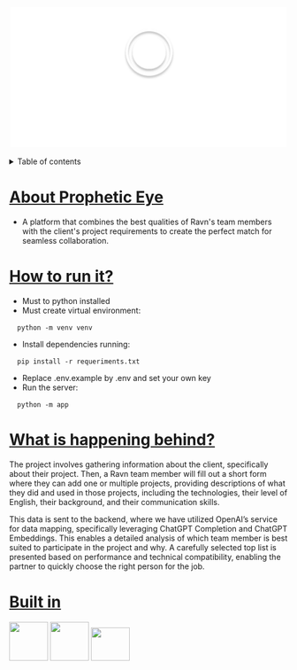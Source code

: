 <p align="center">
  <img src="public/logo/logo-white.svg" alt="Descripción de la imagen" width="500">
</p>

<details>
  <summary>Table of contents</summary>

 - [About Prophetic Eye](#about-prophetic-eye)
  - [How to run it?](#how-to-run-it)
  - [Whats is happening behind?](#whats-is-happening-behind?)
  - [Built in](#built-in)
</details>




# <ins>About Prophetic Eye</ins>
- A platform that combines the best qualities of Ravn's team members with the client's project requirements to create the perfect match for seamless collaboration.

# <ins>How to run it?</ins>
- Must to python installed
- Must create virtual environment:
```shell
  python -m venv venv
```
- Install dependencies running:
```shell
  pip install -r requeriments.txt
```
- Replace .env.example by .env and set your own key
- Run the server:
```shell
  python -m app
```


# <ins>What is happening behind?</ins>

The project involves gathering information about the client, specifically about their project. Then, a Ravn team member will fill out a short form where they can add one or multiple projects, providing descriptions of what they did and used in those projects, including the technologies, their level of English, their background, and their communication skills.

This data is sent to the backend, where we have utilized OpenAI’s service for data mapping, specifically leveraging ChatGPT Completion and ChatGPT Embeddings. This enables a detailed analysis of which team member is best suited to participate in the project and why. A carefully selected top list is presented based on performance and technical compatibility, enabling the partner to quickly choose the right person for the job.

# <ins>Built in</ins>

<img src="https://img.icons8.com/?size=100&id=13441&format=png&color=000000" width="70" height="70">
<img src="https://img.icons8.com/?size=100&id=ka3InxFU3QZa&format=png&color=000000" width="70" height="70">
<img src="https://encrypted-tbn0.gstatic.com/images?q=tbn:ANd9GcTmD38KsMgEwahtWc_Nfs5ZVktP9dBc36MUZA&s" width="70" height="60">

